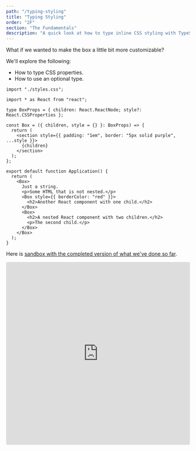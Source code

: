 ```yaml
---
path: "/typing-styling"
title: "Typing Styling"
order: "2F"
section: "The Fundamentals"
description: "A quick look at how to type inline CSS styling with TypeScript"
---
```


What if we wanted to make the box a little bit more customizable?

We'll explore the following:

- How to type CSS properties.
- How to use an optional type.

```tsx
import "./styles.css";

import * as React from "react";

type BoxProps = { children: React.ReactNode; style?: React.CSSProperties };

const Box = ({ children, style = {} }: BoxProps) => {
  return (
    <section style={{ padding: "1em", border: "5px solid purple", ...style }}>
      {children}
    </section>
  );
};

export default function Application() {
  return (
    <Box>
      Just a string.
      <p>Some HTML that is not nested.</p>
      <Box style={{ borderColor: "red" }}>
        <h2>Another React component with one child.</h2>
      </Box>
      <Box>
        <h2>A nested React component with two children.</h2>
        <p>The second child.</p>
      </Box>
    </Box>
  );
}
```

Here is [sandbox with the completed version of what we've done so far][complete].

[complete]: https://codesandbox.io/s/typescript-children-completed-with-css-6bx23

<iframe src="https://codesandbox.io/embed/typescript-children-completed-with-css-6bx23?fontsize=14&hidenavigation=1&theme=dark"
     style="width:100%; height:500px; border:0; border-radius: 4px; overflow:hidden;"
     title="typescript-children-completed-with-css"
     allow="accelerometer; ambient-light-sensor; camera; encrypted-media; geolocation; gyroscope; hid; microphone; midi; payment; usb; vr; xr-spatial-tracking"
     sandbox="allow-forms allow-modals allow-popups allow-presentation allow-same-origin allow-scripts"
   ></iframe>
